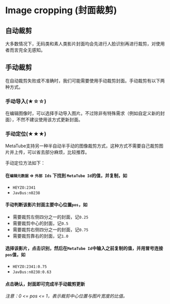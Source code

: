 # Image cropping (封面裁剪)

## 自动裁剪

大多数情况下，无码类和素人类影片封面均会先进行人脸识别再进行裁剪，对使用者而言完全无感知。

## 手动裁剪

在自动裁剪失败或不准确时，我们可能需要使用手动裁剪封面。手动裁剪有以下两种方式。

### 手动导入(★☆☆)

在编辑图像时，可以选择手动导入图片。不过除非有特殊需求（例如自定义新的封面），不然不建议使用该方式更新封面。

### 手动定位(★★★)

MetaTube支持另一种半自动半手动的图像裁剪方式，这种方式不需要自己裁剪图片并上传，可以省去部分麻烦，比较推荐。

手动定位方法如下：

#### 在`编辑元数据` => `外部 Ids` 下找到 `MetaTube Id`的值，并复制，如

- `HEYZO:2341`
- `JavBus:n0238`

#### 手动判断该影片封面主要中心位置`pos`，如

- 需要裁剪左侧四分之一的封面，记`0.25`
- 需要裁剪中心的封面，记`0.5`
- 需要裁剪右侧四分之一的封面，记`0.75`
- 需要裁剪靠右的封面，记`1.0`

#### 选择该影片，点击识别，然后在`MetaTube Id`中输入之前复制的值，并用冒号连接`pos`值，如

- `HEYZO:2341:0.75`
- `JavBus:n0238:0.63`

#### 点击确认，封面即可完成半手动裁剪更新

_注意：0 <= pos <= 1，表示裁剪中心位置与图片宽度的比值。_
